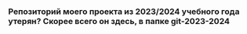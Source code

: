 ### Репозиторий моего проекта из 2023/2024 учебного года утерян? Скорее всего он здесь, в папке git-2023-2024
